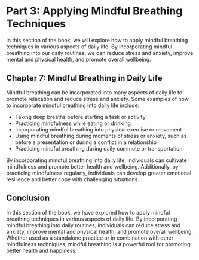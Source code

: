 Part 3: Applying Mindful Breathing Techniques
=============================================

In this section of the book, we will explore how to apply mindful breathing techniques in various aspects of daily life. By incorporating mindful breathing into our daily routines, we can reduce stress and anxiety, improve mental and physical health, and promote overall wellbeing.

Chapter 7: Mindful Breathing in Daily Life
------------------------------------------

Mindful breathing can be incorporated into many aspects of daily life to promote relaxation and reduce stress and anxiety. Some examples of how to incorporate mindful breathing into daily life include:

* Taking deep breaths before starting a task or activity
* Practicing mindfulness while eating or drinking
* Incorporating mindful breathing into physical exercise or movement
* Using mindful breathing during moments of stress or anxiety, such as before a presentation or during a conflict in a relationship
* Practicing mindful breathing during daily commute or transportation

By incorporating mindful breathing into daily life, individuals can cultivate mindfulness and promote better health and wellbeing. Additionally, by practicing mindfulness regularly, individuals can develop greater emotional resilience and better cope with challenging situations.

Conclusion
----------

In this section of the book, we have explored how to apply mindful breathing techniques in various aspects of daily life. By incorporating mindful breathing into daily routines, individuals can reduce stress and anxiety, improve mental and physical health, and promote overall wellbeing. Whether used as a standalone practice or in combination with other mindfulness techniques, mindful breathing is a powerful tool for promoting better health and happiness.
